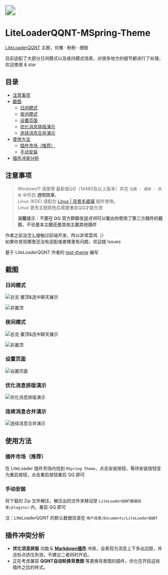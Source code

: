 <img src="./res/intro.png" style="zoom:200%;" />

# LiteLoaderQQNT-MSpring-Theme

[LiteLoaderQQNT](https://github.com/mo-jinran/LiteLoaderQQNT) 主题，优雅 · 粉粉 · 细致

目前适配了大部分日间模式以及夜间模式场景，对很多地方的细节都进行了处理，欢迎使用 & star

## 目录
* [注意事项](#注意事项)
* [截图](#截图)
    * [日间模式](#日间模式)
    * [夜间模式](#夜间模式)
    * [设置页面](#设置页面)
    * [优化消息排版演示](#优化消息排版演示)
    * [连续消息合并演示](#连续消息合并演示)
* [使用方法](#使用方法)
    * [插件市场（推荐）](#插件市场推荐)
    * [手动安装](#手动安装)
* [插件冲突分析](#插件冲突分析)

## 注意事项

> Windows11 请使用 最新版QQ（14480及以上版本）并在 `设置 - 通用 - 其他` 中开启 **透明效果**。\
> Linux (KDE) 请配合 [Linux | 背景毛玻璃](https://github.com/mo-jinran/linux-qqnt-background-blur) 插件使用。\
> Linux 更改主题颜色后需要重启QQ才能生效
>
> **温馨提示：不要在 QQ 官方群聊发送*任何*可以看出你使用了第三方插件的截图，不论是本主题还是其他主题其他插件**

作者之前没怎么接触过前端开发，所以非常菜鸡（）\
如果你发现哪里还没有适配或者哪里有问题，欢迎提 Issues

基于 LiteLoaderQQNT 作者的 [test-theme](https://github.com/mo-jinran/test-theme) 编写

## 截图

### 日间模式

![总览 置顶&选中聊天展示](./res/1.png)

![非置顶](./res/3.png)

### 夜间模式

![总览 置顶&选中聊天展示](./res/2.png)

![非置顶](./res/4.png)

### 设置页面

![设置页面](./res/5.png)

### 优化消息排版演示

![优化消息排版演示](./res/6.png)

### 连续消息合并演示

![连续消息合并演示](./res/7.png)

## 使用方法

### 插件市场（推荐）

在 LiteLoader 插件市场内找到 `MSpring Theme`，点击安装按钮，等待安装按钮变为重启按钮，点击重启按钮重启 QQ 即可

### 手动安装

将下载的 Zip 文件解压，解压出的文件夹移动至 `LiteLoaderQQNT数据目录/plugins/` 内，重启 QQ 即可

注：LiteLoaderQQNT 的默认数据目录在 `用户目录/Documents/LiteLoaderQQNT`

## 插件冲突分析

* **优化消息排版** 功能与 [**Markdown插件**](https://github.com/d0j1a1701/LiteLoaderQQNT-Markdown) 冲突，会表现为消息上下多出边距，并且标点挤压失效，不建议二者同时开启。
* 正在考虑兼容 **QQNT自动轮换背景图** 等更换背景图的插件，优化在开启这些插件之后的样式。